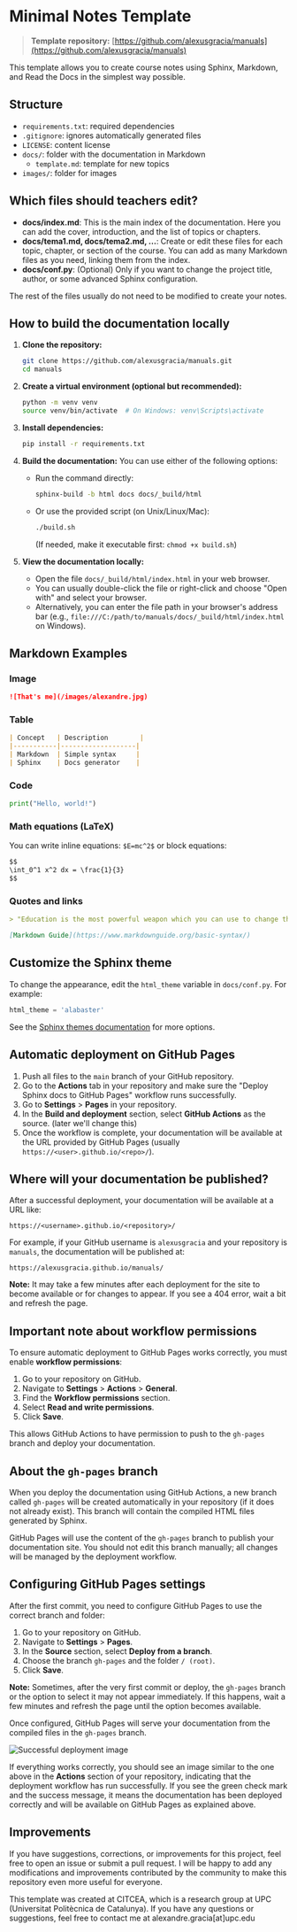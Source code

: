 # Minimal Notes Template

> **Template repository:** [https://github.com/alexusgracia/manuals](https://github.com/alexusgracia/manuals)

This template allows you to create course notes using Sphinx, Markdown, and Read the Docs in the simplest way possible.

## Structure

- `requirements.txt`: required dependencies
- `.gitignore`: ignores automatically generated files
- `LICENSE`: content license
- `docs/`: folder with the documentation in Markdown
  - `template.md`: template for new topics
- `images/`: folder for images
  
## Which files should teachers edit?

- **docs/index.md**: This is the main index of the documentation. Here you can add the cover, introduction, and the list of topics or chapters.
- **docs/tema1.md, docs/tema2.md, ...**: Create or edit these files for each topic, chapter, or section of the course. You can add as many Markdown files as you need, linking them from the index.
- **docs/conf.py**: (Optional) Only if you want to change the project title, author, or some advanced Sphinx configuration.

The rest of the files usually do not need to be modified to create your notes.

## How to build the documentation locally

1. **Clone the repository:**

   ```bash
   git clone https://github.com/alexusgracia/manuals.git
   cd manuals
   ```

2. **Create a virtual environment (optional but recommended):**

   ```bash
   python -m venv venv
   source venv/bin/activate  # On Windows: venv\Scripts\activate
   ```

3. **Install dependencies:**

   ```bash
   pip install -r requirements.txt
   ```

4. **Build the documentation:**
   You can use either of the following options:
   - Run the command directly:

     ```bash
     sphinx-build -b html docs docs/_build/html
     ```

   - Or use the provided script (on Unix/Linux/Mac):

     ```bash
     ./build.sh
     ```

     (If needed, make it executable first: `chmod +x build.sh`)
5. **View the documentation locally:**
   - Open the file `docs/_build/html/index.html` in your web browser.
   - You can usually double-click the file or right-click and choose "Open with" and select your browser.
   - Alternatively, you can enter the file path in your browser's address bar (e.g., `file:///C:/path/to/manuals/docs/_build/html/index.html` on Windows).

## Markdown Examples

### Image

```markdown
![That's me](/images/alexandre.jpg)
```

### Table

```markdown
| Concept   | Description        |
|-----------|-------------------|
| Markdown  | Simple syntax     |
| Sphinx    | Docs generator    |
```

### Code

```python
print("Hello, world!")
```

### Math equations (LaTeX)

You can write inline equations: `$E=mc^2$` or block equations:

```markdown
$$
\int_0^1 x^2 dx = \frac{1}{3}
$$
```

### Quotes and links

```markdown
> "Education is the most powerful weapon which you can use to change the world." — Nelson Mandela

[Markdown Guide](https://www.markdownguide.org/basic-syntax/)
```

## Customize the Sphinx theme

To change the appearance, edit the `html_theme` variable in `docs/conf.py`. For example:

```python
html_theme = 'alabaster'
```

See the [Sphinx themes documentation](https://www.sphinx-doc.org/en/master/usage/theming.html) for more options.

## Automatic deployment on GitHub Pages

1. Push all files to the `main` branch of your GitHub repository.
2. Go to the **Actions** tab in your repository and make sure the "Deploy Sphinx docs to GitHub Pages" workflow runs successfully.
3. Go to **Settings** > **Pages** in your repository.
4. In the **Build and deployment** section, select **GitHub Actions** as the source. (later we'll change this)
5. Once the workflow is complete, your documentation will be available at the URL provided by GitHub Pages (usually `https://<user>.github.io/<repo>/`).

## Where will your documentation be published?

After a successful deployment, your documentation will be available at a URL like:

```
https://<username>.github.io/<repository>/
```

For example, if your GitHub username is `alexusgracia` and your repository is `manuals`, the documentation will be published at:

```
https://alexusgracia.github.io/manuals/
```

**Note:** It may take a few minutes after each deployment for the site to become available or for changes to appear. If you see a 404 error, wait a bit and refresh the page.

## Important note about workflow permissions

To ensure automatic deployment to GitHub Pages works correctly, you must enable **workflow permissions**:

1. Go to your repository on GitHub.
2. Navigate to **Settings** > **Actions** > **General**.
3. Find the **Workflow permissions** section.
4. Select **Read and write permissions**.
5. Click **Save**.

This allows GitHub Actions to have permission to push to the `gh-pages` branch and deploy your documentation.

## About the `gh-pages` branch

When you deploy the documentation using GitHub Actions, a new branch called `gh-pages` will be created automatically in your repository (if it does not already exist). This branch will contain the compiled HTML files generated by Sphinx.

GitHub Pages will use the content of the `gh-pages` branch to publish your documentation site. You should not edit this branch manually; all changes will be managed by the deployment workflow.

## Configuring GitHub Pages settings

After the first commit, you need to configure GitHub Pages to use the correct branch and folder:

1. Go to your repository on GitHub.
2. Navigate to **Settings** > **Pages**.
3. In the **Source** section, select **Deploy from a branch**.
4. Choose the branch `gh-pages` and the folder `/ (root)`.
5. Click **Save**.

**Note:** Sometimes, after the very first commit or deploy, the `gh-pages` branch or the option to select it may not appear immediately. If this happens, wait a few minutes and refresh the page until the option becomes available.

Once configured, GitHub Pages will serve your documentation from the compiled files in the `gh-pages` branch.


![Successful deployment image](images/deploy.png)

If everything works correctly, you should see an image similar to the one above in the **Actions** section of your repository, indicating that the deployment workflow has run successfully. If you see the green check mark and the success message, it means the documentation has been deployed correctly and will be available on GitHub Pages as explained above.

## Improvements

If you have suggestions, corrections, or improvements for this project, feel free to open an issue or submit a pull request. I will be happy to add any modifications and improvements contributed by the community to make this repository even more useful for everyone.

This template was created at CITCEA, which is a research group at UPC (Universitat Politècnica de Catalunya). If you have any questions or suggestions, feel free to contact me at alexandre.gracia[at]upc.edu

